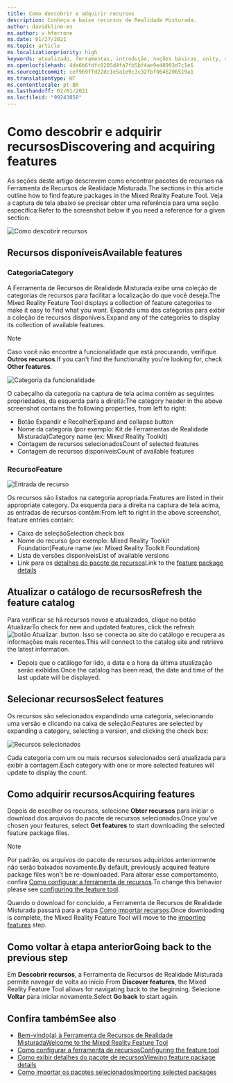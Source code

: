```yaml
---
title: Como descobrir e adquirir recursos
description: Conheça e baixe recursos de Realidade Misturada.
author: davidkline-ms
ms.author: v-hferrone
ms.date: 01/27/2021
ms.topic: article
ms.localizationpriority: high
keywords: atualizado, ferramentas, introdução, noções básicas, unity, visual studio, kit de ferramentas, headset de realidade misturada, headset do windows mixed reality, headset de realidade virtual, instalação, Windows, HoloLens, emulador, unreal, openxr
ms.openlocfilehash: 4da6b6fdfc0205d4fa7fb5bf4ae9e48993d7c1e6
ms.sourcegitcommit: cef969ffd22dc1e5a1e9c3c32fbf0646206519a1
ms.translationtype: HT
ms.contentlocale: pt-BR
ms.lasthandoff: 02/01/2021
ms.locfileid: "99243858"
---
```

# <a name="discovering-and-acquiring-features"></a><span data-ttu-id="2c561-104">Como descobrir e adquirir recursos</span><span class="sxs-lookup"><span data-stu-id="2c561-104">Discovering and acquiring features</span></span>

<span data-ttu-id="2c561-105">As seções deste artigo descrevem como encontrar pacotes de recursos na Ferramenta de Recursos de Realidade Misturada.</span><span class="sxs-lookup"><span data-stu-id="2c561-105">The sections in this article outline how to find feature packages in the Mixed Reality Feature Tool.</span></span> <span data-ttu-id="2c561-106">Veja a captura de tela abaixo se precisar obter uma referência para uma seção específica:</span><span class="sxs-lookup"><span data-stu-id="2c561-106">Refer to the screenshot below if you need a reference for a given section:</span></span>

![Como descobrir recursos](images/FeatureToolDiscovery.png)

## <a name="available-features"></a><span data-ttu-id="2c561-108">Recursos disponíveis</span><span class="sxs-lookup"><span data-stu-id="2c561-108">Available features</span></span>

### <a name="category"></a><span data-ttu-id="2c561-109">Categoria</span><span class="sxs-lookup"><span data-stu-id="2c561-109">Category</span></span>

<span data-ttu-id="2c561-110">A Ferramenta de Recursos de Realidade Misturada exibe uma coleção de categorias de recursos para facilitar a localização do que você deseja.</span><span class="sxs-lookup"><span data-stu-id="2c561-110">The Mixed Reality Feature Tool displays a collection of feature categories to make it easy to find what you want.</span></span> <span data-ttu-id="2c561-111">Expanda uma das categorias para exibir a coleção de recursos disponíveis.</span><span class="sxs-lookup"><span data-stu-id="2c561-111">Expand any of the categories to display its collection of available features.</span></span>

> [!NOTE]
> <span data-ttu-id="2c561-112">Caso você não encontre a funcionalidade que está procurando, verifique **Outros recursos**.</span><span class="sxs-lookup"><span data-stu-id="2c561-112">If you can't find the functionality you're looking for, check **Other features**.</span></span>

![Categoria da funcionalidade](images/FeatureCategory.png)

<span data-ttu-id="2c561-114">O cabeçalho da categoria na captura de tela acima contém as seguintes propriedades, da esquerda para a direita:</span><span class="sxs-lookup"><span data-stu-id="2c561-114">The category header in the above screenshot contains the following properties, from left to right:</span></span>

- <span data-ttu-id="2c561-115">Botão Expandir e Recolher</span><span class="sxs-lookup"><span data-stu-id="2c561-115">Expand and collapse button</span></span>
- <span data-ttu-id="2c561-116">Nome da categoria (por exemplo: Kit de Ferramentas de Realidade Misturada)</span><span class="sxs-lookup"><span data-stu-id="2c561-116">Category name (ex: Mixed Reality Toolkit)</span></span>
- <span data-ttu-id="2c561-117">Contagem de recursos selecionados</span><span class="sxs-lookup"><span data-stu-id="2c561-117">Count of selected features</span></span>
- <span data-ttu-id="2c561-118">Contagem de recursos disponíveis</span><span class="sxs-lookup"><span data-stu-id="2c561-118">Count of available features</span></span>

### <a name="feature"></a><span data-ttu-id="2c561-119">Recurso</span><span class="sxs-lookup"><span data-stu-id="2c561-119">Feature</span></span>

![Entrada de recurso](images/FeatureEntry.png)

<span data-ttu-id="2c561-121">Os recursos são listados na categoria apropriada.</span><span class="sxs-lookup"><span data-stu-id="2c561-121">Features are listed in their appropriate category.</span></span> <span data-ttu-id="2c561-122">Da esquerda para a direita na captura de tela acima, as entradas de recursos contêm:</span><span class="sxs-lookup"><span data-stu-id="2c561-122">From left to right in the above screenshot, feature entries contain:</span></span>

- <span data-ttu-id="2c561-123">Caixa de seleção</span><span class="sxs-lookup"><span data-stu-id="2c561-123">Selection check box</span></span>
- <span data-ttu-id="2c561-124">Nome do recurso (por exemplo: Mixed Reality Toolkit Foundation)</span><span class="sxs-lookup"><span data-stu-id="2c561-124">Feature name (ex: Mixed Reality Toolkit Foundation)</span></span>
- <span data-ttu-id="2c561-125">Lista de versões disponíveis</span><span class="sxs-lookup"><span data-stu-id="2c561-125">List of available versions</span></span>
- <span data-ttu-id="2c561-126">Link para os [detalhes do pacote de recursos](viewing-package-details.md)</span><span class="sxs-lookup"><span data-stu-id="2c561-126">Link to the [feature package details](viewing-package-details.md)</span></span>

## <a name="refresh-the-feature-catalog"></a><span data-ttu-id="2c561-127">Atualizar o catálogo de recursos</span><span class="sxs-lookup"><span data-stu-id="2c561-127">Refresh the feature catalog</span></span>

<span data-ttu-id="2c561-128">Para verificar se há recursos novos e atualizados, clique no botão Atualizar</span><span class="sxs-lookup"><span data-stu-id="2c561-128">To check for new and updated features, click the refresh</span></span> ![botão Atualizar](images/RefreshButton.png) <span data-ttu-id="2c561-130">.</span><span class="sxs-lookup"><span data-stu-id="2c561-130">button.</span></span> <span data-ttu-id="2c561-131">Isso se conecta ao site do catálogo e recupera as informações mais recentes.</span><span class="sxs-lookup"><span data-stu-id="2c561-131">This will connect to the catalog site and retrieve the latest information.</span></span>
* <span data-ttu-id="2c561-132">Depois que o catálogo for lido, a data e a hora da última atualização serão exibidas.</span><span class="sxs-lookup"><span data-stu-id="2c561-132">Once the catalog has been read, the date and time of the last update will be displayed.</span></span>

## <a name="select-features"></a><span data-ttu-id="2c561-133">Selecionar recursos</span><span class="sxs-lookup"><span data-stu-id="2c561-133">Select features</span></span>

<span data-ttu-id="2c561-134">Os recursos são selecionados expandindo uma categoria, selecionando uma versão e clicando na caixa de seleção:</span><span class="sxs-lookup"><span data-stu-id="2c561-134">Features are selected by expanding a category, selecting a version, and clicking the check box:</span></span>

![Recursos selecionados](images/SelectedFeatures.png)

<span data-ttu-id="2c561-136">Cada categoria com um ou mais recursos selecionados será atualizada para exibir a contagem.</span><span class="sxs-lookup"><span data-stu-id="2c561-136">Each category with one or more selected features will update to display the count.</span></span>

## <a name="acquiring-features"></a><span data-ttu-id="2c561-137">Como adquirir recursos</span><span class="sxs-lookup"><span data-stu-id="2c561-137">Acquiring features</span></span>

<span data-ttu-id="2c561-138">Depois de escolher os recursos, selecione **Obter recursos** para iniciar o download dos arquivos do pacote de recursos selecionados.</span><span class="sxs-lookup"><span data-stu-id="2c561-138">Once you've chosen your features, select **Get features** to start downloading the selected feature package files.</span></span>

> [!NOTE]
> <span data-ttu-id="2c561-139">Por padrão, os arquivos do pacote de recursos adquiridos anteriormente não serão baixados novamente.</span><span class="sxs-lookup"><span data-stu-id="2c561-139">By default, previously acquired feature package files won't be re-downloaded.</span></span> <span data-ttu-id="2c561-140">Para alterar esse comportamento, confira [Como configurar a ferramenta de recursos](configuring-feature-tool.md).</span><span class="sxs-lookup"><span data-stu-id="2c561-140">To change this behavior please see [configuring the feature tool](configuring-feature-tool.md).</span></span>

<span data-ttu-id="2c561-141">Quando o download for concluído, a Ferramenta de Recursos de Realidade Misturada passará para a etapa [Como importar recursos](importing-features.md).</span><span class="sxs-lookup"><span data-stu-id="2c561-141">Once downloading is complete, the Mixed Reality Feature Tool will move to the [importing features](importing-features.md) step.</span></span>

## <a name="going-back-to-the-previous-step"></a><span data-ttu-id="2c561-142">Como voltar à etapa anterior</span><span class="sxs-lookup"><span data-stu-id="2c561-142">Going back to the previous step</span></span>

<span data-ttu-id="2c561-143">Em **Descobrir recursos**, a Ferramenta de Recursos de Realidade Misturada permite navegar de volta ao início.</span><span class="sxs-lookup"><span data-stu-id="2c561-143">From **Discover features**, the Mixed Reality Feature Tool allows for navigating back to the beginning.</span></span> <span data-ttu-id="2c561-144">Selecione **Voltar** para iniciar novamente.</span><span class="sxs-lookup"><span data-stu-id="2c561-144">Select **Go back** to start again.</span></span>

## <a name="see-also"></a><span data-ttu-id="2c561-145">Confira também</span><span class="sxs-lookup"><span data-stu-id="2c561-145">See also</span></span>

- [<span data-ttu-id="2c561-146">Bem-vindo(a) à Ferramenta de Recursos de Realidade Misturada</span><span class="sxs-lookup"><span data-stu-id="2c561-146">Welcome to the Mixed Reality Feature Tool</span></span>](welcome-to-mr-feature-tool.md)
- [<span data-ttu-id="2c561-147">Como configurar a ferramenta de recursos</span><span class="sxs-lookup"><span data-stu-id="2c561-147">Configuring the feature tool</span></span>](configuring-feature-tool.md)
- [<span data-ttu-id="2c561-148">Como exibir detalhes do pacote de recursos</span><span class="sxs-lookup"><span data-stu-id="2c561-148">Viewing feature package details</span></span>](viewing-package-details.md)
- [<span data-ttu-id="2c561-149">Como importar os pacotes selecionados</span><span class="sxs-lookup"><span data-stu-id="2c561-149">Importing selected packages</span></span>](importing-features.md)
